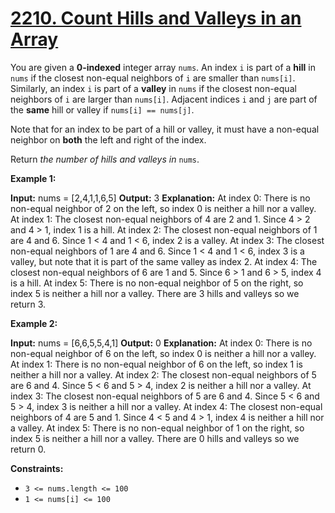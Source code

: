 # [2210. Count Hills and Valleys in an Array](https://leetcode.com/problems/count-hills-and-valleys-in-an-array/)

You are given a  **0-indexed**  integer array  `nums`. An index  `i`  is part of a  **hill**  in  `nums`  if the closest non-equal neighbors of  `i`  are smaller than  `nums[i]`. Similarly, an index  `i`  is part of a  **valley**  in  `nums`  if the closest non-equal neighbors of  `i`  are larger than  `nums[i]`. Adjacent indices  `i`  and  `j`  are part of the  **same**  hill or valley if  `nums[i] == nums[j]`.

Note that for an index to be part of a hill or valley, it must have a non-equal neighbor on  **both**  the left and right of the index.

Return  _the number of hills and valleys in_ `nums`.

**Example 1:**

**Input:** nums = [2,4,1,1,6,5]
**Output:** 3
**Explanation:**
At index 0: There is no non-equal neighbor of 2 on the left, so index 0 is neither a hill nor a valley.
At index 1: The closest non-equal neighbors of 4 are 2 and 1. Since 4 > 2 and 4 > 1, index 1 is a hill. 
At index 2: The closest non-equal neighbors of 1 are 4 and 6. Since 1 < 4 and 1 < 6, index 2 is a valley.
At index 3: The closest non-equal neighbors of 1 are 4 and 6. Since 1 < 4 and 1 < 6, index 3 is a valley, but note that it is part of the same valley as index 2.
At index 4: The closest non-equal neighbors of 6 are 1 and 5. Since 6 > 1 and 6 > 5, index 4 is a hill.
At index 5: There is no non-equal neighbor of 5 on the right, so index 5 is neither a hill nor a valley. 
There are 3 hills and valleys so we return 3.

**Example 2:**

**Input:** nums = [6,6,5,5,4,1]
**Output:** 0
**Explanation:**
At index 0: There is no non-equal neighbor of 6 on the left, so index 0 is neither a hill nor a valley.
At index 1: There is no non-equal neighbor of 6 on the left, so index 1 is neither a hill nor a valley.
At index 2: The closest non-equal neighbors of 5 are 6 and 4. Since 5 < 6 and 5 > 4, index 2 is neither a hill nor a valley.
At index 3: The closest non-equal neighbors of 5 are 6 and 4. Since 5 < 6 and 5 > 4, index 3 is neither a hill nor a valley.
At index 4: The closest non-equal neighbors of 4 are 5 and 1. Since 4 < 5 and 4 > 1, index 4 is neither a hill nor a valley.
At index 5: There is no non-equal neighbor of 1 on the right, so index 5 is neither a hill nor a valley.
There are 0 hills and valleys so we return 0.

**Constraints:**

-   `3 <= nums.length <= 100`
-   `1 <= nums[i] <= 100`
